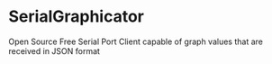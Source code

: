# SerialGraphicator
Open Source Free Serial Port Client capable of graph values that are received in JSON format
